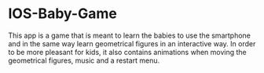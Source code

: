 # IOS-Baby-Game

This app is a game that is meant to learn the babies to use the smartphone and in the same way learn geometrical figures in an interactive way.
In order to be more pleasant for kids, it also contains animations when moving the geometrical figures, music and a restart menu.
